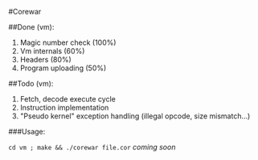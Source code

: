 #Corewar

##Done (vm):
1. Magic number check (100%)
2. Vm internals (60%)
3. Headers (80%)
4. Program uploading (50%)

##Todo (vm):
1. Fetch, decode execute cycle
2. Instruction implementation
3. "Pseudo kernel" exception handling (illegal opcode, size mismatch...)


###Usage:

`cd vm ; make && ./corewar file.cor`
_coming soon_